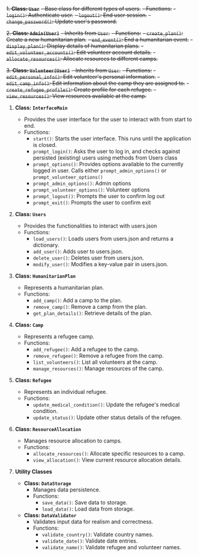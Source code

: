 ~~1. **Class: `User`**~~
~~- Base class for different types of users.~~
~~- Functions:~~
~~- `login()`: Authenticate user.~~
~~- `logout()`: End user session.~~
~~- `change_password()`: Update user's password.~~

~~2. **Class: `Admin(User)`**~~
~~- Inherits from `User`.~~
~~- Functions:~~
~~- `create_plan()`: Create a new humanitarian plan.~~
~~- `end_event()`: End a humanitarian event.~~
~~- `display_plan()`: Display details of humanitarian plans.~~
~~- `edit_volunteer_accounts()`: Edit volunteer account details.~~
~~- `allocate_resources()`: Allocate resources to different camps.~~

~~3. **Class: `Volunteer(User)`**~~
~~- Inherits from `User`.~~
~~- Functions:~~
~~- `edit_personal_info()`: Edit volunteer's personal information.~~
~~- `edit_camp_info()`: Edit information about the camp they are assigned to.~~
~~- `create_refugee_profile()`: Create profile for each refugee.~~
~~- `view_resources()`: View resources available at the camp.~~

1. **Class: `InterfaceMain`**
   - Provides the user interface for the user to interact with from start to end.
   - Functions:
     - `start()`: Starts the user interface. This runs until the application is closed.
     - `prompt_login()`: Asks the user to log in, and checks against persisted (existing) users using methods from Users class
     - `prompt_options()`: Provides options available to the currently logged in user. Calls either `prompt_admin_options()` or `prompt_volunteer_options()`
     - `prompt_admin_options()`: Admin options
     - `prompt_volunteer_options()`: Volunteer options
     - `prompt_logout()`: Prompts the user to confirm log out
     - `prompt_exit()`: Prompts the user to confirm exit

2. **Class: `Users`**
   - Provides the functionalities to interact with users.json
   - Functions:
     - `load_users()`: Loads users from users.json and returns a dictionary.
     - `add_user()`: Adds user to users.json.
     - `delete_user()`: Deletes user from users.json.
     - `modify_user()`: Modifies a key-value pair in users.json.

4. **Class: `HumanitarianPlan`**
   - Represents a humanitarian plan.
   - Functions:
     - `add_camp()`: Add a camp to the plan.
     - `remove_camp()`: Remove a camp from the plan.
     - `get_plan_details()`: Retrieve details of the plan.

5. **Class: `Camp`**
   - Represents a refugee camp.
   - Functions:
     - `add_refugee()`: Add a refugee to the camp.
     - `remove_refugee()`: Remove a refugee from the camp.
     - `list_volunteers()`: List all volunteers at the camp.
     - `manage_resources()`: Manage resources of the camp.

6. **Class: `Refugee`**
   - Represents an individual refugee.
   - Functions:
     - `update_medical_condition()`: Update the refugee's medical condition.
     - `update_status()`: Update other status details of the refugee.

7. **Class: `ResourceAllocation`**
   - Manages resource allocation to camps.
   - Functions:
     - `allocate_resources()`: Allocate specific resources to a camp.
     - `view_allocation()`: View current resource allocation details.

8. **Utility Classes**
   - **Class: `DataStorage`**
     - Manages data persistence.
     - Functions:
       - `save_data()`: Save data to storage.
       - `load_data()`: Load data from storage.
   - **Class: `DataValidator`**
     - Validates input data for realism and correctness.
     - Functions:
       - `validate_country()`: Validate country names.
       - `validate_date()`: Validate date entries.
       - `validate_name()`: Validate refugee and volunteer names.

